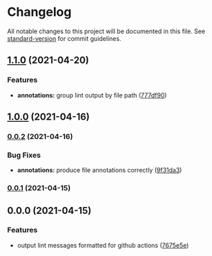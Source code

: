 # Changelog

All notable changes to this project will be documented in this file. See [standard-version](https://github.com/conventional-changelog/standard-version) for commit guidelines.

## [1.1.0](https://github.com/a-b-r-o-w-n/eslint-formatter-github-actions/compare/v1.0.0...v1.1.0) (2021-04-20)


### Features

* **annotations:** group lint output by file path ([777df90](https://github.com/a-b-r-o-w-n/eslint-formatter-github-actions/commit/777df90d09c9e847f74d66d66503fb1d0ed57651))

## [1.0.0](https://github.com/a-b-r-o-w-n/eslint-formatter-github-actions/compare/v0.0.2...v1.0.0) (2021-04-16)

### [0.0.2](https://github.com/a-b-r-o-w-n/eslint-formatter-github-actions/compare/v0.0.1...v0.0.2) (2021-04-16)


### Bug Fixes

* **annotations:** produce file annotations correctly ([9f31da3](https://github.com/a-b-r-o-w-n/eslint-formatter-github-actions/commit/9f31da394ae7fc36cf0186241bc21d0adf421f9c))

### [0.0.1](https://github.com/a-b-r-o-w-n/eslint-formatter-github-actions/compare/v0.0.0...v0.0.1) (2021-04-15)

## 0.0.0 (2021-04-15)


### Features

* output lint messages formatted for github actions ([7675e5e](https://github.com/a-b-r-o-w-n/eslint-formatter-github-actions/commit/7675e5e70eeaaa13844df462e87e5bbb054cf230))
